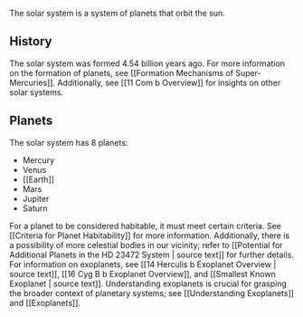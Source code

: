 The solar system is a system of planets that orbit the sun.

## History

The solar system was formed 4.54 billion years ago. For more information on the formation of planets, see [[Formation Mechanisms of Super-Mercuries]]. Additionally, see [[11 Com b Overview]] for insights on other solar systems.

## Planets

The solar system has 8 planets:

- Mercury
- Venus
- [[Earth]]
- Mars
- Jupiter
- Saturn

For a planet to be considered habitable, it must meet certain criteria. See [[Criteria for Planet Habitability]] for more information. Additionally, there is a possibility of more celestial bodies in our vicinity; refer to [[Potential for Additional Planets in the HD 23472 System | source text]] for further details. For information on exoplanets, see [[14 Herculis b Exoplanet Overview | source text]], [[16 Cyg B b Exoplanet Overview]], and [[Smallest Known Exoplanet | source text]]. Understanding exoplanets is crucial for grasping the broader context of planetary systems; see [[Understanding Exoplanets]] and [[Exoplanets]].